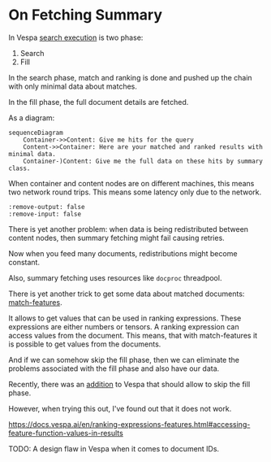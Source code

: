 # On Fetching Summary

In Vespa [search execution](https://docs.vespa.ai/en/query-api.html#query-execution) is two phase:

1. Search
2. Fill

In the search phase, match and ranking is done and pushed up the chain with only minimal data about matches.

In the fill phase, the full document details are fetched.

As a diagram:

```mermaid
sequenceDiagram
    Container->>Content: Give me hits for the query
    Content->>Container: Here are your matched and ranked results with minimal data.
    Container-)Content: Give me the full data on these hits by summary class.
```

When container and content nodes are on different machines, this means two network round trips. This means some latency only due to the network.

```{embed} ../notebooks/vespa-ignoring-fill.ipynb#trace-with-summary
:remove-output: false
:remove-input: false
```

There is yet another problem: when data is being redistributed between content nodes,
then summary fetching might fail causing retries.

Now when you feed many documents, redistributions might become constant.

Also, summary fetching uses resources like `docproc` threadpool.

There is yet another trick to get some data about matched documents: [match-features](https://docs.vespa.ai/en/reference/schema-reference.html#match-features).

It allows to get values that can be used in ranking expressions. These expressions are either numbers or tensors. A ranking expression can access values from the document.
This means, that with match-features it is possible to get values from the documents.

And if we can somehow skip the fill phase, then we can eliminate the problems associated with the fill phase and also have our data.


Recently, there was an [addition](https://github.com/vespa-engine/vespa/pull/34029/) to Vespa that should allow to skip the fill phase.

However, when trying this out, I've found out that it does not work.

https://docs.vespa.ai/en/ranking-expressions-features.html#accessing-feature-function-values-in-results

TODO: A design flaw in Vespa when it comes to document IDs.

